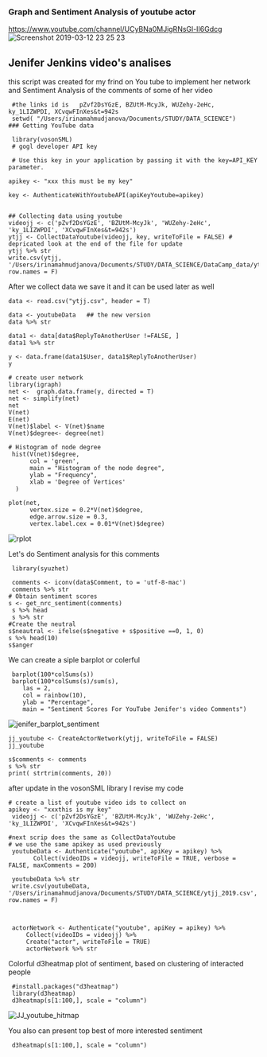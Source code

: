 ### Graph and Sentiment Analysis of youtube actor
https://www.youtube.com/channel/UCyBNa0MJigRNsGl-II6Gdcg
![Screenshot 2019-03-12 23 25 23](https://user-images.githubusercontent.com/16123495/54257931-3ca08900-451e-11e9-892a-c81feb5e53a6.png)


## Jenifer Jenkins video's analises
this script was created for my frind on You tube to implement her network and Sentiment Analysis of the comments of some of her video    
     
     #the links id is   pZvf2DsYGzE, BZUtM-McyJk, WUZehy-2eHc, ky_1LIZWPDI, XCvqwFInXes&t=942s
     setwd( "/Users/irinamahmudjanova/Documents/STUDY/DATA_SCIENCE")
    ### Getting YouTube data

     library(vosonSML)
     # gogl developer API key

     # Use this key in your application by passing it with the key=API_KEY parameter.

    apikey <- "xxx this must be my key"

    key <- AuthenticateWithYoutubeAPI(apiKeyYoutube=apikey)


    ## Collecting data using youtube  
    videojj <- c('pZvf2DsYGzE', 'BZUtM-McyJk', 'WUZehy-2eHc', 'ky_1LIZWPDI', 'XCvqwFInXes&t=942s')
    ytjj <- CollectDataYoutube(videojj, key, writeToFile = FALSE) # depricated look at the end of the file for update
    ytjj %>% str
    write.csv(ytjj, '/Users/irinamahmudjanova/Documents/STUDY/DATA_SCIENCE/DataCamp_data/ytjj.csv', row.names = F)

After we collect data we save it and it can be used later as well

    
    data <- read.csv("ytjj.csv", header = T)
   
    data <- youtubeData   ## the new version
    data %>% str

    data1 <- data[data$ReplyToAnotherUser !=FALSE, ]
    data1 %>% str

    y <- data.frame(data1$User, data1$ReplyToAnotherUser)
    y
    
    # create user network
    library(igraph)
    net <-  graph.data.frame(y, directed = T)
    net <- simplify(net)
    net
    V(net)
    E(net)
    V(net)$label <- V(net)$name
    V(net)$degree<- degree(net)

    # Histogram of node degree
     hist(V(net)$degree,
          col = 'green',
          main = "Histogram of the node degree",
          ylab = "Frequency",
          xlab = 'Degree of Vertices'
      )

    plot(net,
          vertex.size = 0.2*V(net)$degree,
          edge.arrow.size = 0.3,
          vertex.label.cex = 0.01*V(net)$degree)
![rplot](https://user-images.githubusercontent.com/16123495/53720427-9960bd00-3e15-11e9-8437-e890f3dd64ab.png)
   
Let's do Sentiment analysis for this comments
     
     library(syuzhet)

     comments <- iconv(data$Comment, to = 'utf-8-mac')
     comments %>% str
    # Obtain sentiment scores
    s <- get_nrc_sentiment(comments)
     s %>% head
     s %>% str
    #Create the neutral
    s$neautral <- ifelse(s$negative + s$positive ==0, 1, 0)
    s %>% head(10)
    s$anger

We can create a siple barplot or colerful
  
     barplot(100*colSums(s))
     barplot(100*colSums(s)/sum(s),
        las = 2,
        col = rainbow(10),
        ylab = "Percentage",
        main = "Sentiment Scores For YouTube Jenifer's video Comments")
        
![jenifer_barplot_sentiment](https://user-images.githubusercontent.com/16123495/53720513-ce6d0f80-3e15-11e9-9d9a-93f350e8a788.png)

    jj_youtube <- CreateActorNetwork(ytjj, writeToFile = FALSE)
    jj_youtube

    s$comments <- comments
    s %>% str
    print( strtrim(comments, 20))




 after update in the vosonSML library I revise my code 

    # create a list of youtube video ids to collect on
    apikey <- "xxxthis is my key"
     videojj <- c('pZvf2DsYGzE', 'BZUtM-McyJk', 'WUZehy-2eHc', 'ky_1LIZWPDI', 'XCvqwFInXes&t=942s')
   
    #next scrip does the same as CollectDataYoutube
    # we use the same apikey as used previously 
     youtubeData <- Authenticate("youtube", apiKey = apikey) %>% 
           Collect(videoIDs = videojj, writeToFile = TRUE, verbose = FALSE, maxComments = 200)
  
     youtubeData %>% str
     write.csv(youtubeData, '/Users/irinamahmudjanova/Documents/STUDY/DATA_SCIENCE/ytjj_2019.csv', row.names = F)


     
     actorNetwork <- Authenticate("youtube", apiKey = apikey) %>%
         Collect(videoIDs = videojj) %>%
         Create("actor", writeToFile = TRUE)
         actorNetwork %>% str
         
Colorful d3heatmap plot of sentiment, based on clustering of interacted people   
         
     #install.packages("d3heatmap")
     library(d3heatmap)
     d3heatmap(s[1:100,], scale = "column")
     
  ![JJ_youtube_hitmap](https://user-images.githubusercontent.com/16123495/54256330-e250f980-4518-11e9-8e84-dc7b4e7254af.png)

You also can present top best of more interested sentiment         

     d3heatmap(s[1:100,], scale = "column")
